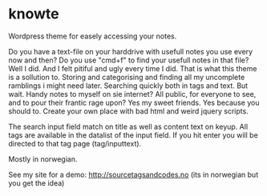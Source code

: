 knowte
======

Wordpress theme for easely accessing your notes.

Do you have a text-file on your harddrive with usefull notes you use every now and then? Do you use "cmd+f" to find your usefull notes in that file? Well I did. And I felt pitiful and ugly every time I did. That is what this theme is a sollution to. Storing and categorising and finding all my uncomplete ramblings i might need later. Searching quickly both in tags and text. But wait. Handy notes to myself on sie internet? All public, for everyone to see, and to pour their frantic rage upon? Yes my sweet friends. Yes because you should to. Create your own place with bad html and weird jquery scripts. 

The search input field match on title as well as content text on keyup. All tags are available in the datalist of the input field. If you hit enter you will be directed to that tag page (tag/inputtext).

Mostly in norwegian.


See my site for a demo: http://sourcetagsandcodes.no (its in norwegian but you get the idea)
